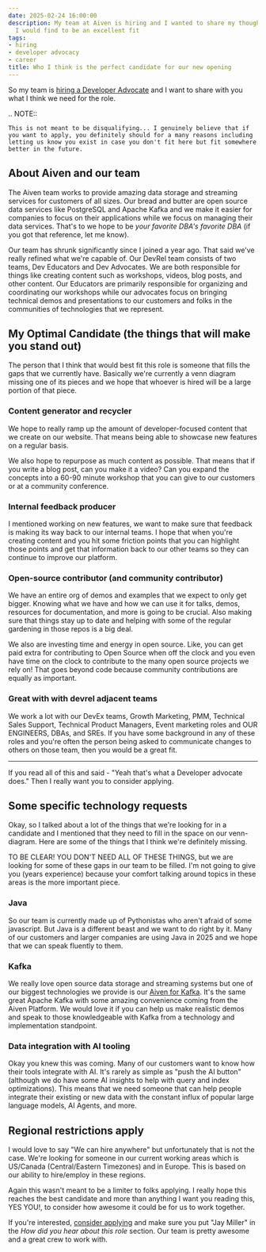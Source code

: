 ```yaml
---
date: 2025-02-24 16:00:00
description: My team at Aiven is hiring and I wanted to share my thoughts on the qualities
  I would find to be an excellent fit
tags:
- hiring
- developer advocacy
- career
title: Who I think is the perfect candidate for our new opening
---
```


So my team is [hiring a Developer Advocate](https://aiven.io/careers/job/4515899101) and I want to share with you what I think we need for the role.

.. NOTE::

    This is not meant to be disqualifying... I genuinely believe that if you want to apply, you definitely should for a many reasons including letting us know you exist in case you don't fit here but fit somewhere better in the future.

## About Aiven and our team

The Aiven team works to provide amazing data storage and streaming services for customers of all sizes. Our bread and butter are open source data services like PostgreSQL and Apache Kafka and we make it easier for companies to focus on their applications while we focus on managing their data services. That's to we hope to be _your favorite DBA's favorite DBA_ (if you got that reference, let me know).

Our team has shrunk significantly since I joined a year ago. That said we've really refined what we're capable of. Our DevRel team consists of two teams, Dev Educators and Dev Advocates. We are both responsible for things like creating content such as workshops, videos, blog posts, and other content. Our Educators are primarily responsible for organizing and coordinating our workshops while our advocates focus on bringing technical demos and presentations to our customers and folks in the communities of technologies that we represent.

## My Optimal Candidate (the things that will make you stand out)

The person that I think that would best fit this role is someone that fills the gaps that we currently have. Basically we're currently a venn diagram missing one of its pieces and we hope that whoever is hired will be a large portion of that piece.

### Content generator and recycler

We hope to really ramp up the amount of developer-focused content that we create on our website. That means being able to showcase new features on a regular basis.

We also hope to repurpose as much content as possible. That means that if you write a blog post, can you make it a video? Can you expand the concepts into a 60-90 minute workshop that you can give to our customers or at a community conference.

### Internal feedback producer

I mentioned working on new features, we want to make sure that feedback is making its way back to our internal teams. I hope that when you're creating content and you hit some friction points that you can highlight those points and get that information back to our other teams so they can continue to improve our platform.

### Open-source contributor (and community contributor)

We have an entire org of demos and examples that we expect to only get bigger. Knowing what we have and how we can use it for talks, demos, resources for documentation, and more is going to be crucial. Also making sure that things stay up to date and helping with some of the regular gardening in those repos is a big deal.

We also are investing time and energy in open source. Like, you can get paid extra for contributing to Open Source when off the clock and you even have time on the clock to contribute to the many open source projects we rely on! That goes beyond code because community contributions are equally as important.

### Great with with devrel adjacent teams

We work a lot with our DevEx teams, Growth Marketing, PMM, Technical Sales Support, Technical Product Managers, Event marketing roles and OUR ENGINEERS, DBAs, and SREs. If you have some background in any of these roles and you're often the person being asked to communicate changes to others on those team, then you would be a great fit.

---

If you read all of this and said - "Yeah that's what a Developer advocate does." Then I really want you to consider applying.

## Some specific technology requests

Okay, so I talked about a lot of the things that we're looking for in a candidate and I mentioned that they need to fill in the space on our venn-diagram. Here are some of the things that I think we're definitely missing.

TO BE CLEAR! YOU DON'T NEED ALL OF THESE THINGS, but we are looking for some of these gaps in our team to be filled. I'm not going to give you (years experience) because your comfort talking around topics in these areas is the more important piece.

### Java

So our team is currently made up of Pythonistas who aren't afraid of some javascript. But Java is a different beast and we want to do right by it. Many of our customers and larger companies are using Java in 2025 and we hope that we can speak fluently to them.

### Kafka

We really love open source data storage and streaming systems but one of our biggest technologies we provide is our [Aiven for Kafka](https://aiven.io/kafka). It's the same great Apache Kafka with some amazing convenience coming from the Aiven Platform. We would love it if you can help us make realistic demos and speak to those knowledgeable with Kafka from a technology and implementation standpoint.

### Data integration with AI tooling

Okay you knew this was coming. Many of our customers want to know how their tools integrate with AI. It's rarely as simple as "push the AI button" (although we do have some AI insights to help with query and index optimizations). This means that we need someone that can help people integrate their existing or new data with the constant influx of popular large language models, AI Agents, and more.

## Regional restrictions apply

I would love to say "We can hire anywhere" but unfortunately that is not the case. We're looking for someone in our current working areas which is US/Canada (Central/Eastern Timezones) and in Europe. This is based on our ability to hire/employ in these regions.

Again this wasn't meant to be a limiter to folks applying. I really hope this reaches the best candidate and more than anything I want you reading this, YES YOU!, to consider how awesome it could be for us to work together.

If you're interested, [consider applying](https://aiven.io/careers/job/4515899101) and make sure you put "Jay Miller" in the _How did you hear about this role_ section. Our team is pretty awesome and a great crew to work with.
